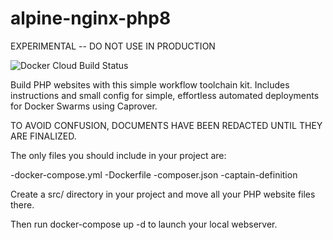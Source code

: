 # alpine-nginx-php8

EXPERIMENTAL -- DO NOT USE IN PRODUCTION

![Docker Cloud Build Status](https://img.shields.io/docker/cloud/build/nickmaietta/alpine-nginx-php8)

Build PHP websites with this simple workflow toolchain kit. Includes instructions and small config for simple, effortless automated deployments for Docker Swarms using Caprover.

TO AVOID CONFUSION, DOCUMENTS HAVE BEEN REDACTED UNTIL THEY ARE FINALIZED.

The only files you should include in your project are:

-docker-compose.yml
-Dockerfile
-composer.json
-captain-definition

Create a src/ directory in your project and move all your PHP website files there.

Then run docker-compose up -d to launch your local webserver.